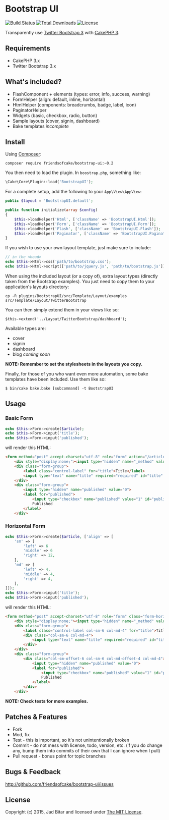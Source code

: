 # Bootstrap UI

[![Build Status](https://travis-ci.org/FriendsOfCake/bootstrap-ui.svg?branch=master)](https://travis-ci.org/FriendsOfCake/bootstrap-ui)
[![Total Downloads](https://poser.pugx.org/friendsofcake/bootstrap-ui/downloads.svg)](https://packagist.org/packages/friendsofcake/bootstrap-ui)
[![License](https://poser.pugx.org/friendsofcake/bootstrap-ui/license.svg)](https://packagist.org/packages/friendsofcake/bootstrap-ui)

Transparently use [Twitter Bootstrap 3][twbs3] with [CakePHP 3][cakephp].

## Requirements

* CakePHP 3.x
* Twitter Bootstrap 3.x

## What's included?

- FlashComponent + elements (types: error, info, success, warning)
- FormHelper (align: default, inline, horizontal)
- HtmlHelper (components: breadcrumbs, badge, label, icon)
- PaginatorHelper
- Widgets (basic, checkbox, radio, button)
- Sample layouts (cover, signin, dashboard)
- Bake templates *incomplete*

## Install

Using [Composer][composer]:

```
composer require friendsofcake/bootstrap-ui:~0.2
```

You then need to load the plugin. In `boostrap.php`, something like:

```php
\Cake\Core\Plugin::load('BootstrapUI');
```

For a complete setup, add the following to your `App\View\AppView`:

```php
public $layout = 'BootstrapUI.default';

public function initialize(array $config)
{
    $this->loadHelper('Html', ['className' => 'BootstrapUI.Html']);
    $this->loadHelper('Form', ['className' => 'BootstrapUI.Form']);
    $this->loadHelper('Flash', ['className' => 'BootstrapUI.Flash']);
    $this->loadHelper('Paginator', ['className' => 'BootstrapUI.Paginator']);
}
```

If you wish to use your own layout template, just make sure to include:

```php
// in the <head>
echo $this->Html->css('path/to/bootstrap.css');
echo $this->Html->script(['path/to/jquery.js', 'path/to/bootstrap.js']);
```

When using the included layout (or a copy of), extra layout types (directly taken from the
Bootstrap examples). You just need to copy them to your application's layouts directory:

```
cp -R plugins/BootstrapUI/src/Template/Layout/examples src/Template/Layout/TwitterBootstrap
```

You can then simply extend them in your views like so:

```
$this->extend('../Layout/TwitterBootstrap/dashboard');
```

Available types are:

- cover
- signin
- dashboard
- blog *coming soon*

**NOTE: Remember to set the stylesheets in the layouts you copy.**

Finally, for those of you who want even more automation, some bake templates have been included. Use them
like so:

```
$ bin/cake bake.bake [subcommand] -t BootstrapUI
```

## Usage

### Basic Form

```php
echo $this->Form->create($article);
echo $this->Form->input('title');
echo $this->Form->input('published');
```

will render this HTML:

```html
<form method="post" accept-charset="utf-8" role="form" action="/articles/add">
    <div style="display:none;"><input type="hidden" name="_method" value="POST"></div>
    <div class="form-group">
        <label class="control-label" for="title">Title</label>
        <input type="text" name="title" required="required" id="title" class="form-control">
    </div>
    <div class="form-group">
        <input type="hidden" name="published" value="0">
        <label for="published">
            <input type="checkbox" name="published" value="1" id="published" class="form-control">
            Published
        </label>
    </div>
```

### Horizontal Form

```php
echo $this->Form->create($article, ['align' => [
    'sm' => [
        'left' => 6
        'middle' => 6
        'right' => 12,
    ],
    'md' => [
        'left' => 4,
        'middle' => 4,
        'right' => 4,
    ],
]]);
echo $this->Form->input('title');
echo $this->Form->input('published');
```

will render this HTML:

```html
<form method="post" accept-charset="utf-8" role="form" class="form-horizontal" action="/articles/add">
    <div style="display:none;"><input type="hidden" name="_method" value="POST"></div>
    <div class="form-group">
        <label class="control-label col-sm-6 col-md-4" for="title">Title</label>
        <div class="col-sm-6 col-md-4">
            <input type="text" name="title" required="required" id="title" class="form-control">
        </div>
    </div>
    <div class="form-group">
        <div class="col-sm-offset-6 col-sm-6 col-md-offset-4 col-md-4">
            <input type="hidden" name="published" value="0">
            <label for="published">
                <input type="checkbox" name="published" value="1" id="published" class="form-control">
                Published
            </label>
        </div>
    </div>
```

**NOTE: Check tests for more examples.**

## Patches & Features

* Fork
* Mod, fix
* Test - this is important, so it's not unintentionally broken
* Commit - do not mess with license, todo, version, etc. (if you do change any, bump them into commits of
their own that I can ignore when I pull)
* Pull request - bonus point for topic branches

## Bugs & Feedback

http://github.com/friendsofcake/bootstrap-ui/issues

## License

Copyright (c) 2015, Jad Bitar and licensed under [The MIT License][mit].

[cakephp]:http://cakephp.org
[composer]:http://getcomposer.org
[composer:ignore]:http://getcomposer.org/doc/faqs/should-i-commit-the-dependencies-in-my-vendor-directory.md
[mit]:http://www.opensource.org/licenses/mit-license.php
[twbs3]:http://getbootstrap.com
